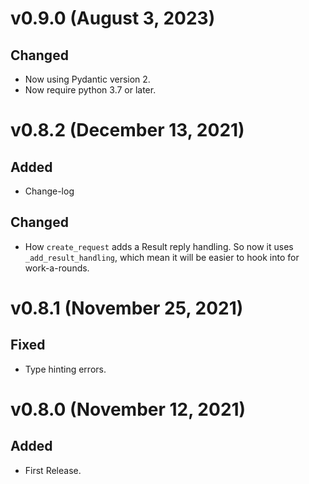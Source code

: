 v0.9.0 (August 3, 2023)
===============================================================================

## Changed
 * Now using Pydantic version 2.
 * Now require python 3.7 or later.

v0.8.2 (December 13, 2021)
===============================================================================

## Added
 * Change-log

## Changed
 * How `create_request` adds a Result reply handling. So now it uses `_add_result_handling`, which mean it will be easier to hook into for work-a-rounds.


v0.8.1 (November 25, 2021)
===============================================================================

## Fixed
 * Type hinting errors.


v0.8.0 (November 12, 2021)
===============================================================================
## Added
 * First Release.
